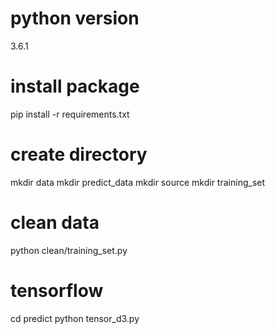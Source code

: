 # python version
3.6.1

# install package
pip install -r requirements.txt

# create directory
mkdir data
mkdir predict_data
mkdir source
mkdir training_set

# clean data
python clean/training_set.py

# tensorflow
cd predict
python tensor_d3.py
